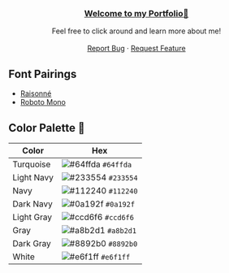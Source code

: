 <br />
<div align="center">
  <a href="https://juliagrandury.github.io/"><h3 align="center">Welcome to my Portfolio👋</h3></a>
  <p align="center">
    Feel free to click around and learn more about me!
    <br />
    <br />
    <a href="https://github.com/JuliaGrandury/juliagrandury.github.io/issues">Report Bug</a>
    ·
    <a href="https://github.com/JuliaGrandury/juliagrandury.github.io/issues">Request Feature</a>
  </p>
</div>

## Font Pairings
- <a href="https://www.typewolf.com/raisonne">Raisonné</a>
- <a href="https://fonts.google.com/specimen/Roboto+Mono">Roboto Mono</a>

## Color Palette 🎨

| Color          | Hex                                                                |
| -------------- | ------------------------------------------------------------------ |
| Turquoise      | ![#64ffda](https://via.placeholder.com/10/64ffda?text=+) `#64ffda` |
| Light Navy     | ![#233554](https://via.placeholder.com/10/303C55?text=+) `#233554` |
| Navy           | ![#112240](https://via.placeholder.com/10/0a192f?text=+) `#112240` |
| Dark Navy      | ![#0a192f](https://via.placeholder.com/10/0a192f?text=+) `#0a192f` |
| Light Gray     | ![#ccd6f6](https://via.placeholder.com/10/ccd6f6?text=+) `#ccd6f6` |
| Gray           | ![#a8b2d1](https://via.placeholder.com/10/a8b2d1?text=+) `#a8b2d1` |
| Dark Gray      | ![#8892b0](https://via.placeholder.com/10/8892b0?text=+) `#8892b0` |
| White          | ![#e6f1ff](https://via.placeholder.com/10/e6f1ff?text=+) `#e6f1ff` |
